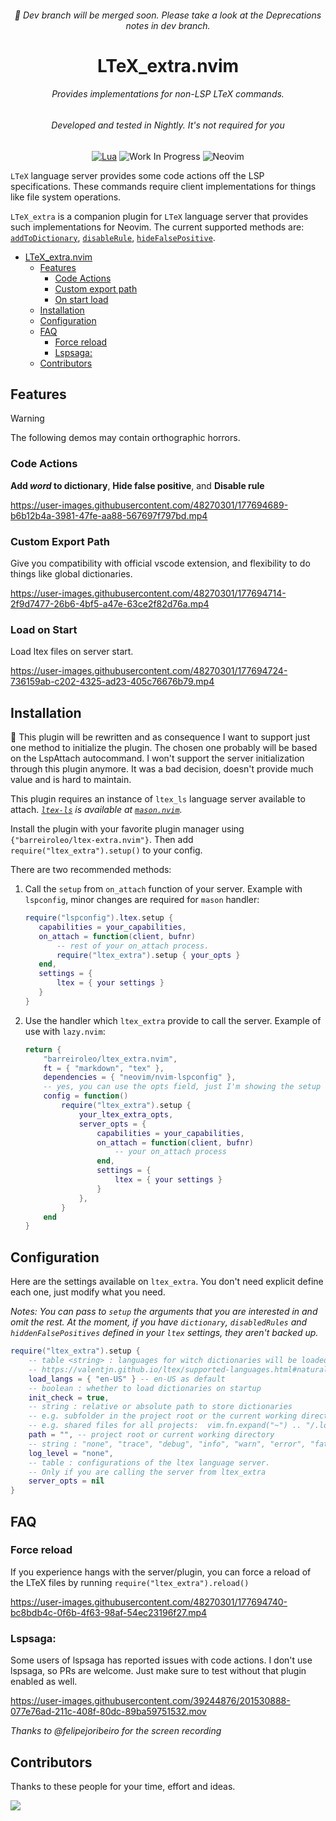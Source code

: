 <!-- LTeX: language=en-US -->
<div align="center">
<h6>🚧 Dev branch will be merged soon. Please take a look at the Deprecations notes in dev branch. </h6>

# LTeX_extra.nvim

<h6>Provides implementations for non-LSP LTeX commands.</h6>
<h6>Developed and tested in Nightly. It's not required for you</h6>

[![Lua](https://img.shields.io/badge/Lua-blue.svg?style=for-the-badge&logo=lua)](http://www.lua.org)
![Work In Progress](https://img.shields.io/badge/Work%20In%20Progress-orange?style=for-the-badge)
![Neovim](https://img.shields.io/badge/NeoVim-%2357A143.svg?&style=for-the-badge&logo=neovim&logoColor=white)

<!-- [![Neovim Nightly](https://img.shields.io/badge/Neovim%20Nightly-green.svg?style=for-the-badge&logo=neovim)](https://neovim.io) -->
</div>

`LTeX` language server provides some code actions off the LSP specifications.
These commands require client implementations for things like file system
operations.

`LTeX_extra` is a companion plugin for `LTeX` language server that provides
such implementations for Neovim. The current supported methods are:
[`addToDictionary`](https://valentjn.github.io/ltex/ltex-ls/server-usage.html#_ltexhidefalsepositives-client),
[`disableRule`](https://valentjn.github.io/ltex/ltex-ls/server-usage.html#_ltexdisablerules-client),
[`hideFalsePositive`](https://valentjn.github.io/ltex/ltex-ls/server-usage.html#_ltexaddtodictionary-client).

<!--toc:start-->

- [LTeX_extra.nvim](#ltexextranvim)
  - [Features](#features)
    - [Code Actions](#code-actions)
    - [Custom export path](#custom-export-path)
    - [On start load](#on-start-load)
  - [Installation](#installation)
  - [Configuration](#configuration)
  - [FAQ](#faq)
    - [Force reload](#force-reload)
    - [Lspsaga:](#lspsaga)
  - [Contributors](#contributors)
  <!--toc:end-->

## Features

> [!WARNING]
> The following demos may contain orthographic horrors.

### Code Actions

**Add _word_ to dictionary**, **Hide false positive**, and **Disable rule**

https://user-images.githubusercontent.com/48270301/177694689-b6b12b4a-3981-47fe-aa88-567697f797bd.mp4

### Custom Export Path

Give you compatibility with official vscode extension, and flexibility to do things like global dictionaries.

https://user-images.githubusercontent.com/48270301/177694714-2f9d7477-26b6-4bf5-a47e-63ce2f82d76a.mp4

### Load on Start

Load ltex files on server start.

https://user-images.githubusercontent.com/48270301/177694724-736159ab-c202-4325-ad23-405c76676b79.mp4

## Installation

🚧 This plugin will be rewritten and as consequence I want to support just one
method to initialize the plugin. The chosen one probably will be based on the
LspAttach autocommand. I won't support the server initialization through
this plugin anymore. It was a bad decision, doesn't provide much value and is
hard to maintain.

This plugin requires an instance of `ltex_ls` language server available to attach.
_[`ltex-ls`](https://github.com/valentjn/ltex-ls) is available at [`mason.nvim`](https://github.com/williamboman/mason.nvim)._

Install the plugin with your favorite plugin manager using `{"barreiroleo/ltex-extra.nvim"}`.
Then add `require("ltex_extra").setup()` to your config.

There are two recommended methods:

1. Call the `setup` from `on_attach` function of your server. Example with
   `lspconfig`, minor changes are required for `mason` handler:

   ```lua
   require("lspconfig").ltex.setup {
      capabilities = your_capabilities,
      on_attach = function(client, bufnr)
          -- rest of your on_attach process.
          require("ltex_extra").setup { your_opts }
      end,
      settings = {
          ltex = { your settings }
      }
   }
   ```
   
3. Use the handler which `ltex_extra` provide to call the server. Example of use with `lazy.nvim`:

   ```lua
   return {
       "barreiroleo/ltex_extra.nvim",
       ft = { "markdown", "tex" },
       dependencies = { "neovim/nvim-lspconfig" },
       -- yes, you can use the opts field, just I'm showing the setup explicitly
       config = function()
           require("ltex_extra").setup {
               your_ltex_extra_opts,
               server_opts = {
                   capabilities = your_capabilities,
                   on_attach = function(client, bufnr)
                       -- your on_attach process
                   end,
                   settings = {
                       ltex = { your settings }
                   }
               },
           }
       end
   }
   ```

## Configuration

Here are the settings available on `ltex_extra`. You don't need explicit define each
one, just modify what you need.

_Notes: You can pass to `setup` the arguments that you are interested in and omit the rest.
At the moment, if you have `dictionary`, `disabledRules` and
`hiddenFalsePositives` defined in your `ltex` settings, they aren't backed up._

```lua
require("ltex_extra").setup {
    -- table <string> : languages for witch dictionaries will be loaded, e.g. { "es-AR", "en-US" }
    -- https://valentjn.github.io/ltex/supported-languages.html#natural-languages
    load_langs = { "en-US" } -- en-US as default
    -- boolean : whether to load dictionaries on startup
    init_check = true,
    -- string : relative or absolute path to store dictionaries
    -- e.g. subfolder in the project root or the current working directory: ".ltex"
    -- e.g. shared files for all projects:  vim.fn.expand("~") .. "/.local/share/ltex"
    path = "", -- project root or current working directory
    -- string : "none", "trace", "debug", "info", "warn", "error", "fatal"
    log_level = "none",
    -- table : configurations of the ltex language server.
    -- Only if you are calling the server from ltex_extra
    server_opts = nil
}
```

## FAQ

### Force reload

If you experience hangs with the server/plugin, you can force a reload of
the LTeX files by running `require("ltex_extra").reload()`

https://user-images.githubusercontent.com/48270301/177694740-bc8bdb4c-0f6b-4f63-98af-54ec23196f27.mp4

### Lspsaga:

Some users of lspsaga has reported issues with code actions. I don't use lspsaga,
so PRs are welcome. Just make sure to test without that plugin enabled as well.

https://user-images.githubusercontent.com/39244876/201530888-077e76ad-211c-408f-80dc-89ba59751532.mov

_Thanks to @felipejoribeiro for the screen recording_

## Contributors

Thanks to these people for your time, effort and ideas.

<a href="https://github.com/barreiroleo/ltex_extra.nvim/graphs/contributors">
  <img src="https://contrib.rocks/image?repo=barreiroleo/ltex_extra.nvim" />
</a>

